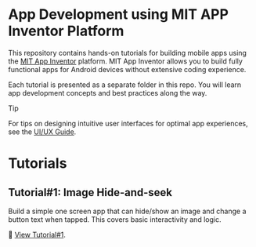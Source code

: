 # App Development using MIT APP Inventor Platform
This repository contains hands-on tutorials for building mobile apps using the [MIT App Inventor](https://appinventor.mit.edu/) platform. MIT App Inventor allows you to build fully functional apps for Android devices without extensive coding experience.

Each tutorial is presented as a separate folder in this repo. You will learn app development concepts and best practices along the way.
> [!TIP]
> For tips on designing intuitive user interfaces for optimal app experiences, see the [UI/UX Guide](./UIUXguide/readme.md).

# Tutorials
## Tutorial#1: Image Hide-and-seek
Build a simple one screen app that can hide/show an image and change a button text when tapped. This covers basic interactivity and logic.

:rocket: [View Tutorial#1](./Tutorial#1/readme.md).


